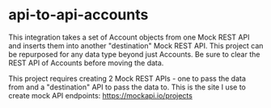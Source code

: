 # api-to-api-accounts
This integration takes a set of Account objects from one Mock REST API and inserts them into another "destination" Mock REST API. This project can be repurposed for any data type beyond just Accounts. Be sure to clear the REST API of Accounts before moving the data.

This project requires creating 2 Mock REST APIs - one to pass the data from and a "destination" API to pass the data to. This is the site I use to create mock API endpoints: https://mockapi.io/projects
